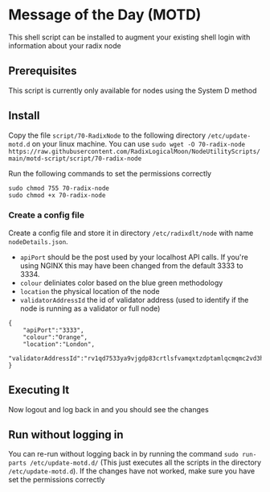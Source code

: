 # Message of the Day (MOTD)
This shell script can be installed to augment your existing shell login with information about your radix node

## Prerequisites
This script is currently only available for nodes using the System D method

## Install
Copy the file ```script/70-RadixNode``` to the following directory  ```/etc/update-motd.d``` on your linux machine.  You can use ```sudo wget -O 70-radix-node https://raw.githubusercontent.com/RadixLogicalMoon/NodeUtilityScripts/main/motd-script/script/70-radix-node```

Run the following commands to set the permissions correctly
```
sudo chmod 755 70-radix-node
sudo chmod +x 70-radix-node
```

### Create a config file
Create a config file and store it in directory ```/etc/radixdlt/node``` with name ```nodeDetails.json```.

- ```apiPort``` should be the post used by your localhost API calls.  If you're using NGINX this may have been changed from the default 3333 to 3334.  
- ```colour``` deliniates color based on the blue green methodology
- ```location``` the physical location of the node
- ```validatorAddressId``` the id of validator address (used to identify if the node is running as a validator or full node)


```
{
    "apiPort":"3333",    
    "colour":"Orange",
    "location":"London",
    "validatorAddressId":"rv1qd7533ya9vjgdp83crtlsfvamqxtzdptamlqcmqmc2vd3hwnsezxk7hta3g"
}
```

## Executing It
Now logout and log back in and you should see the changes

## Run without logging in
You can re-run without logging back in by running the command ```sudo run-parts /etc/update-motd.d/``` (This just executes all the scripts in the directory ```/etc/update-motd.d```).  If the changes have not worked, make sure you have set the permissions correctly
